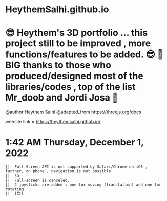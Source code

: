# HeythemSalhi.github.io
😎 Heythem's 3D portfolio ... this project still to be improved , more functions/features to be added. 😎
🙏 BIG thanks to those who produced/designed most of the libraries/codes , top of the list Mr_doob and Jordi Josa 🙏 
====================================
@author Heythem Salhi 
@adapted_from https://threejs.org/docs

website link = 
https://heythemsalhi.github.io/

1:42 AM Thursday, December 1, 2022
==================================
    ||  Full Screen API is not supported by Safari/Chrome on iOS , further, on phone , navigation is not possible
    ||  so
    ||  Full-screen is canceled.
    ||  2 joysticks are added : one for moving (translation) and one for rotating.
    ||  [😎]

    